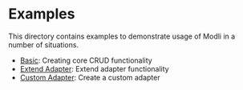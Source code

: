 # Examples

This directory contains examples to demonstrate usage of Modli in a number of 
situations.

* [Basic](/examples/basic): Creating core CRUD functionality
* [Extend Adapter](/examples/extend-adapter): Extend adapter functionality
* [Custom Adapter](/examples/custome-adapter): Create a custom adapter